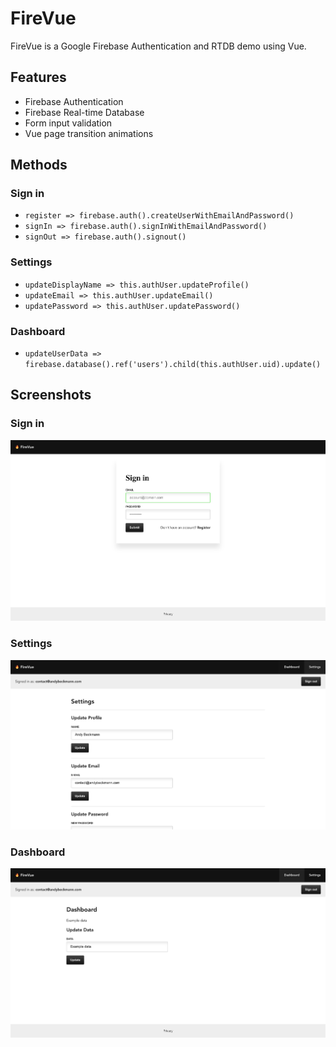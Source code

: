 # FireVue

FireVue is a Google Firebase Authentication and RTDB demo using Vue.

## Features

- Firebase Authentication
- Firebase Real-time Database
- Form input validation
- Vue page transition animations

## Methods

### Sign in

- ```register => firebase.auth().createUserWithEmailAndPassword()```
- ```signIn => firebase.auth().signInWithEmailAndPassword()```
- ```signOut => firebase.auth().signout()```

### Settings

- ```updateDisplayName => this.authUser.updateProfile()```
- ```updateEmail => this.authUser.updateEmail()```
- ```updatePassword => this.authUser.updatePassword()```

### Dashboard

- ```updateUserData => firebase.database().ref('users').child(this.authUser.uid).update()```

## Screenshots

### Sign in
![Screenshot](/signin.png?raw=true)

### Settings
![Screenshot](/settings.png?raw=true)

### Dashboard
![Screenshot](/dashboard.png?raw=true)

